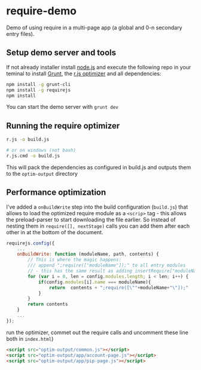 require-demo
============
Demo of using require in a multi-page app (a global and 0-n secondary entry files).

Setup demo server and tools
---------------------------

If not already installer install [node.js](http://nodejs.org/) and execute the following repo in your teminal to install [Grunt](http://gruntjs.com/), the [r.js optimizer](http://requirejs.org/docs/optimization.html) and all dependencies:

``` Bash
npm install -g grunt-cli
npm install -g requirejs
npm install
```

You can start the demo server with `grunt dev`


Running the require optimizer
----------------------

``` Bash
r.js -o build.js

# or on windows (not bash) 
r.js.cmd -o build.js
```

This will pack the dependencies as configured in build.js and outputs them to the `optim-output` directory

Performance optimization
----------------------

I've added a `onBuildWrite` step into the build configuration (`build.js`) that allows to load the optimized require module as a `<scrip>` tag - this allows the preload-parser to start downloading the file earlier. So instead of nesting them in `require([], nextStage)` calls you can add them after each other in at the bottom of the document.

``` Javascript
requirejs.config({
	...
	onBuildWrite: function (moduleName, path, contents) {
		// This is where the magic happens:
		/// append ";require(["moduleName"]);" to all entry modules
		// - this has the same result as adding insertRequire["moduleName"] to all modules
		for (var i = 0, len = config.modules.length; i < len; i++) {
			if(config.modules[i].name === moduleName){
				return  contents + ";require([\""+moduleName+"\"]);"
			}
		}
		return contents
	}
	...
});
```

run the optimizer, commet out the require calls and uncomment these line both in `index.html`)
``` HTML
<script src="optim-output/common.js"></script>
<script src="optim-output/app/account-page.js"></script>
<script src="optim-output/app/pip-page.js"></script>
```
